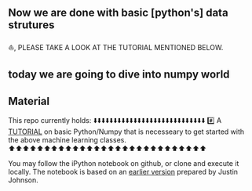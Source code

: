 ## Now we are done with basic [python's] data strutures

⛵️, PLEASE TAKE A LOOK AT THE TUTORIAL MENTIONED BELOW.    


## today we are going to dive into numpy world

## Material

This repo currently holds: 
⬇️⬇️⬇️⬇️⬇️⬇️⬇️⬇️⬇️⬇️⬇️⬇️⬇️⬇️⬇️⬇️⬇️⬇️⬇️⬇️⬇️⬇️⬇️⬇️⬇️⬇️⬇️⬇️
#️⃣ A [TUTORIAL](https://github.com/jqu224/Fan_Fount_hhkr101/blob/master/%6011_numpy/review_n_intro_to_new_world.ipynb) on basic Python/Numpy that is necesseary to get started with the above machine learning classes.
⬆️⬆️⬆️⬆️⬆️⬆️⬆️⬆️⬆️⬆️⬆️⬆️⬆️⬆️⬆️⬆️⬆️⬆️⬆️⬆️⬆️⬆️⬆️⬆️⬆️⬆️⬆️⬆️

You may follow the iPython notebook on github, or clone and execute it locally.
The notebook is based on an [earlier version](http://cs231n.github.io/python-numpy-tutorial/) prepared by Justin Johnson.
